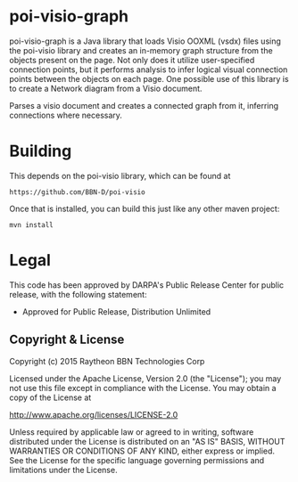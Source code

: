 poi-visio-graph
===============

poi-visio-graph is a Java library that loads Visio OOXML (vsdx) files
using the poi-visio library and creates an in-memory graph structure
from the objects present on the page. Not only does it utilize
user-specified connection points, but it performs analysis to infer
logical visual connection points between the objects on each page.
One possible use of this library is to create a Network diagram from a
Visio document.

Parses a visio document and creates a connected graph from it, inferring
connections where necessary.

Building
========

This depends on the poi-visio library, which can be found at

    https://github.com/BBN-D/poi-visio

Once that is installed, you can build this just like any other maven project:

    mvn install

Legal
=====

This code has been approved by DARPA's Public Release Center for
public release, with the following statement:

* Approved for Public Release, Distribution Unlimited

Copyright & License
-------------------

Copyright (c) 2015 Raytheon BBN Technologies Corp

Licensed under the Apache License, Version 2.0 (the "License");
you may not use this file except in compliance with the License.
You may obtain a copy of the License at

http://www.apache.org/licenses/LICENSE-2.0

Unless required by applicable law or agreed to in writing, software
distributed under the License is distributed on an "AS IS" BASIS,
WITHOUT WARRANTIES OR CONDITIONS OF ANY KIND, either express or implied.
See the License for the specific language governing permissions and
limitations under the License.

